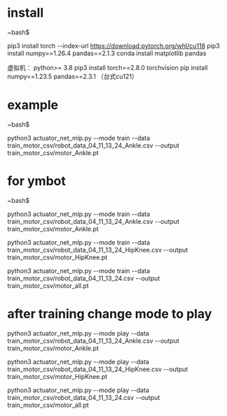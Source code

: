 # install
~bash$ 

pip3 install torch --index-url https://download.pytorch.org/whl/cu118 pip3 install numpy==1.26.4 pandas==2.1.3
conda install matplotlib pandas

虚拟机：
python>= 3.8
pip3 install torch==2.8.0 torchvision
pip install numpy==1.23.5 pandas==2.3.1
（台式cu121）
# example
~bash$ 
<!-- python3 actuator_net_mlp.py --mode train --data train_motor_csv/test.csv --output train_motor_csv/motor_test.pt -->
python3 actuator_net_mlp.py --mode train --data train_motor_csv/robot_data_04_11_13_24_Ankle.csv --output train_motor_csv/motor_Ankle.pt

# for ymbot
~bash$ 

python3 actuator_net_mlp.py --mode train --data train_motor_csv/robot_data_04_11_13_24_Ankle.csv --output train_motor_csv/motor_Ankle.pt

python3 actuator_net_mlp.py --mode train --data train_motor_csv/robot_data_04_11_13_24_HipKnee.csv --output train_motor_csv/motor_HipKnee.pt

python3 actuator_net_mlp.py --mode train --data train_motor_csv/robot_data_04_11_13_24.csv --output train_motor_csv/motor_all.pt



# after training change mode to play

python3 actuator_net_mlp.py --mode play --data train_motor_csv/robot_data_04_11_13_24_Ankle.csv --output train_motor_csv/motor_Ankle.pt

python3 actuator_net_mlp.py --mode play --data train_motor_csv/robot_data_04_11_13_24_HipKnee.csv --output train_motor_csv/motor_HipKnee.pt

python3 actuator_net_mlp.py --mode play --data train_motor_csv/robot_data_04_11_13_24.csv --output train_motor_csv/motor_all.pt
